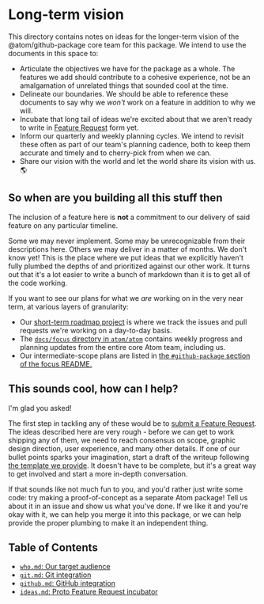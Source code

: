 # Long-term vision

This directory contains notes on ideas for the longer-term vision of the @atom/github-package core team for this package. We intend to use the documents in this space to:

* Articulate the objectives we have for the package as a whole. The features we add should contribute to a cohesive experience, not be an amalgamation of unrelated things that sounded cool at the time.
* Delineate our boundaries. We should be able to reference these documents to say why we _won't_ work on a feature in addition to why we will.
* Incubate that long tail of ideas we're excited about that we aren't ready to write in [Feature Request](../how-we-work.md#new-features) form yet.
* Inform our quarterly and weekly planning cycles. We intend to revisit these often as part of our team's planning cadence, both to keep them accurate and timely and to cherry-pick from when we can.
* Share our vision with the world and let the world share its vision with us. :earth_americas:

## So when are you building all this stuff then

The inclusion of a feature here is **not** a commitment to our delivery of said feature on any particular timeline.

Some we may never implement. Some may be unrecognizable from their descriptions here. Others we may deliver in a matter of months. We don't know yet! This is the place where we put ideas that we explicitly haven't fully plumbed the depths of and prioritized against our other work. It turns out that it's a lot easier to write a bunch of markdown than it is to get all of the code working.

If you want to see our plans for what we _are_ working on in the very near term, at various layers of granularity:

* Our [short-term roadmap project](https://github.com/atom/github/projects/8) is where we track the issues and pull requests we're working on a day-to-day basis.
* The [`docs/focus` directory in `atom/atom`](https://github.com/atom/atom/tree/master/docs/focus) contains weekly progress and planning updates from the entire core Atom team, including us.
* Our intermediate-scope plans are listed in [the `#github-package` section of the focus README.](https://github.com/atom/atom/tree/master/docs/focus#github-package)

## This sounds cool, how can I help?

I'm glad you asked!

The first step in tackling any of these would be to [submit a Feature Request](../how-we-work.md#new-features). The ideas described here are very rough - before we can get to work shipping any of them, we need to reach consensus on scope, graphic design direction, user experience, and many other details. If one of our bullet points sparks your imagination, start a draft of the writeup following [the template we provide](https://github.com/atom/github/blob/master/docs/feature-requests/000-template.md). It doesn't have to be complete, but it's a great way to get involved and start a more in-depth conversation.

If that sounds like not much fun to you, and you'd rather just write some code: try making a proof-of-concept as a separate Atom package! Tell us about it in an issue and show us what you've done. If we like it and you're okay with it, we can help you merge it into this package, or we can help provide the proper plumbing to make it an independent thing.

## Table of Contents

* [`who.md`: Our target audience](./who.md)
* [`git.md`: Git integration](./git.md)
* [`github.md`: GitHub integration](./github.md)
* [`ideas.md`: Proto Feature Request incubator](./ideas.md)
